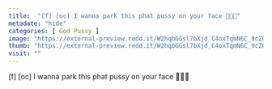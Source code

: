 ```yaml
---
title:  "[f] [oc] I wanna park this phat pussy on your face 👅😩💦"
metadate: "hide"
categories: [ God Pussy ]
image: "https://external-preview.redd.it/W2hqbGGsl7bXjd_C4oxTqmN6C_9cZGVpBHn_zakQGtU.jpg?auto=webp&s=ee9ce45239c60d77d75c085253791efc274bd540"
thumb: "https://external-preview.redd.it/W2hqbGGsl7bXjd_C4oxTqmN6C_9cZGVpBHn_zakQGtU.jpg?width=960&crop=smart&auto=webp&s=87b8f371cd1aab2c9865a5ec192bc2aa1d6ab129"
visit: ""
---
```

[f] [oc] I wanna park this phat pussy on your face 👅😩💦
